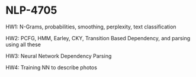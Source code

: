 # NLP-4705

HW1: N-Grams, probabilities, smoothing, perplexity, text classification 

HW2: PCFG, HMM, Earley, CKY, Transition Based Dependency, and parsing using all these

HW3: Neural Network Dependency Parsing

HW4: Training NN to describe photos

